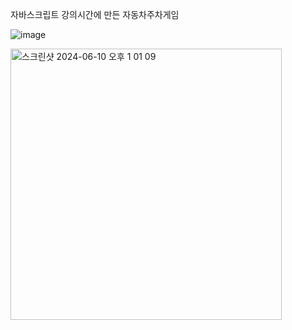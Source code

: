자바스크립트 강의시간에 만든 자동차주차게임

![image](https://github.com/user-attachments/assets/dabc58e8-9687-4d19-a195-0f81c2acc86d)

<img width="434" alt="스크린샷 2024-06-10 오후 1 01 09" src="https://github.com/freshsong/parkingcar_js/assets/154946396/b7a80ba7-9f2b-4fc9-9067-6ea7435d88ab">
